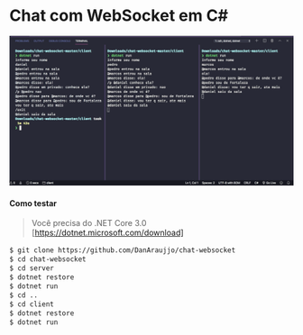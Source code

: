 # Chat com WebSocket em C#

![](print.png)


#### Como testar
> Você precisa do .NET Core 3.0 [https://dotnet.microsoft.com/download]


```
$ git clone https://github.com/DanAraujjo/chat-websocket
$ cd chat-websocket
$ cd server
$ dotnet restore
$ dotnet run
$ cd ..
$ cd client
$ dotnet restore
$ dotnet run
```
